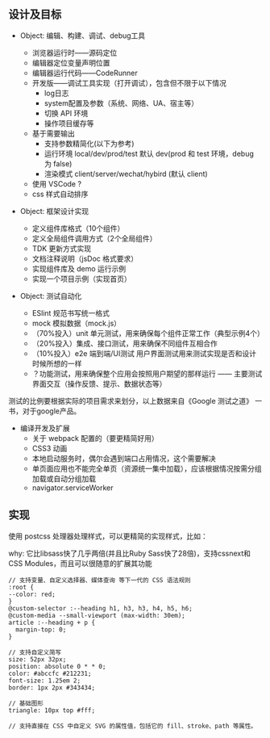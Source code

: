 ## 设计及目标

- Object: 编辑、构建、调试、debug工具
  - 浏览器运行时——源码定位
  - 编辑器定位变量声明位置
  - 编辑器运行代码——CodeRunner
  - 开发版——调试工具实现（打开调试），包含但不限于以下情况
    - log日志
    - system配置及参数（系统、网络、UA、宿主等）
    - 切换 API 环境
    - 操作项目缓存等
  - 基于需要输出
    - 支持参数精简化(以下为参考)
    - 运行环境 local/dev/prod/test 默认 dev(prod 和 test 环境，debug 为 false)
    - 渲染模式 client/server/wechat/hybird (默认 client)
  - 使用 VSCode ?
  - css 样式自动排序

- Object: 框架设计实现
  - 定义组件库格式（10个组件）
  - 定义全局组件调用方式（2个全局组件）
  - TDK 更新方式实现
  - 文档注释说明（jsDoc 格式要求）
  - 实现组件库及 demo 运行示例
  - 实现一个项目示例（实现首页）

- Object: 测试自动化
  - ESlint 规范书写统一格式
  - mock 模拟数据（mock.js）
  - （70%投入）unit 单元测试，用来确保每个组件正常工作（典型示例4个）
  - （20%投入）集成、接口测试，用来确保不同组件互相合作
  - （10%投入）e2e 端到端/UI测试 用户界面测试用来测试实现是否和设计时候所想的一样
  - ？功能测试，用来确保整个应用会按照用户期望的那样运行 —— 主要测试界面交互（操作反馈、提示、数据状态等）

测试的比例要根据实际的项目需求来划分，以上数据来自《Google 测试之道》 一书，对于google产品。


- 编译开发及扩展
  - 关于 webpack 配置的（要更精简好用）
  - CSS3 动画
  - 本地启动服务时，偶尔会遇到端口占用情况，这个需要解决
  - 单页面应用也不能完全单页（资源统一集中加载），应该根据情况按需分组加载或自动分组加载
  - navigator.serviceWorker


## 实现

使用 postcss 处理器处理样式，可以更精简的实现样式，比如：

why: 它比libsass快了几乎两倍(并且比Ruby Sass快了28倍)，支持cssnext和CSS Modules，而且可以很随意的扩展其功能

```
// 支持变量、自定义选择器、媒体查询 等下一代的 CSS 语法规则
:root {
--color: red;
}
@custom-selector :--heading h1, h3, h3, h4, h5, h6;
@custom-media --small-viewport (max-width: 30em);
article :--heading + p {
  margin-top: 0;
}

// 支持自定义简写
size: 52px 32px;
position: absolute 0 * * 0;
color: #abccfc #212231;
font-size: 1.25em 2;
border: 1px 2px #343434;

// 基础图形
triangle: 10px top #fff;

// 支持直接在 CSS 中自定义 SVG 的属性值，包括它的 fill、stroke、path 等属性。

```
